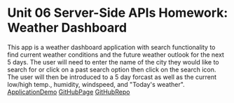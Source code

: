# Unit 06 Server-Side APIs Homework: Weather Dashboard
This app is a weather dashboard application with search functionality to find current weather conditions and the future weather outlook for the next 5 days.
The user will need to enter the name of the city they would like to search for or click on a past search option then click on the search icon. 
The user will then be introduced to a 5 day forcast as well as the current low/high temp., humidity, windspeed, and "Today's weather". 
[ApplicationDemo](./assets/applicationdemo.png)
[GitHubPage](https://programmerkim.github.io/weatherMonitor/)
[GitHubRepo](https://github.com/programmerkim/weatherMonitor)